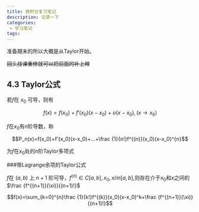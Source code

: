 ```yaml
---
title: 微积分复习笔记
description: 记录一下
categories:
 - 学习笔记
tags:
---
```


准备期末的所以大概是从Taylor开始。

~~回头挂课重修就可以把前面的补上辣~~

## 4.3 Taylor公式

若$f$在 $x_0$ 可导，则有

$$f(x) = f(x_0)+f'(x_0)(x-x_0)+o(x-x_0),(x \rightarrow x_0)$$

$f$在$x_0$有$n$阶导数，称

$$P_n(x)=f(x_0)+f'(x_0)(x-x_0)+...+\frac {1}{n!}f^{(n)}(x_0)(x-x_0)^{n}$$

为$f$在$x_0$处的$n$阶Taylor多项式

###带Lagrange余项的Taylor公式

$f$在 $(a,b)$ 上 $n+1$ 阶可导，$f^{(n)}\in C[a,b],x_0,x /in [a,b]$,则存在介于$x_0$和$x$之间的$\frac {f^{(n+1)}(\xi)}{(n+1)!}$

$$f(x)=\sum_{k=0}^{n}\frac {1}{k!}f^{(k)}(x_0)(x-x_0)^k+\frac {f^{(n+1)}(\xi)}{(n+1)!}$$
